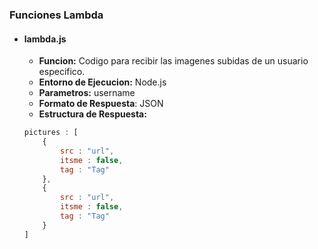 ### Funciones Lambda
* #### lambda.js
    * **Funcion:** Codigo para recibir las imagenes subidas de un usuario especifico.
    * **Entorno de Ejecucion:** Node.js
    * **Parametros:** username
    * **Formato de Respuesta**: JSON
    * **Estructura de Respuesta:**
    ````js
	pictures : [
		{
			src : "url",
			itsme : false,
			tag : "Tag"
		},
		{
			src : "url",
			itsme : false,
			tag : "Tag"
		}
	]
    ````
